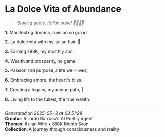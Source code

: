 # La Dolce Vita of Abundance

> *Slaying goals, Italian style! 💅🏻🇮🇹*

**1.** Manifesting dreams, a vision so grand,


**2.** La dolce vita with my Italian flair. 💫


**3.** Earning 888K, my monthly aim,


**4.** Wealth and prosperity, no game.


**5.** Passion and purpose, a life well-lived,


**6.** Embracing amore, the heart's bliss.


**7.** Creating a legacy, my unique path, 🎨


**8.** Living life to the fullest, the true wealth.



---

*Generated on 2025-05-18 at 08:51:28*  
**Creator**: Ricardo Barroca's AI Poetry Agent  
**Themes**: Italian Wife • 888K Month Soon  
**Collection**: A journey through consciousness and reality
